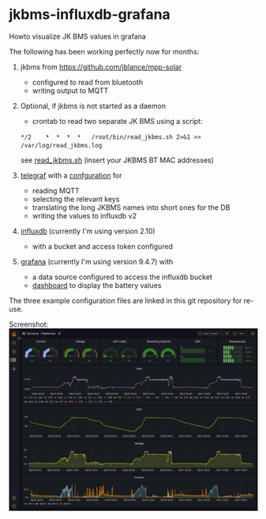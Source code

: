 # jkbms-influxdb-grafana
Howto visualize JK BMS values in grafana

The following has been working perfectly now for months:
  1. jkbms from https://github.com/jblance/mpp-solar
     - configured to read from bluetooth
     - writing output to MQTT
  1. Optional, if jkbms is not started as a daemon
     - crontab to read two separate JK BMS using a script:
     
     `*/2    *  *  *  *   /root/bin/read_jkbms.sh 2>&1 >> /var/log/read_jkbms.log`

     see [read_jkbms.sh](read_jkbms.sh) (insert your JKBMS BT MAC addresses)
  1. [telegraf](https://www.influxdata.com/time-series-platform/telegraf/) with a [confguration](telegraf_read_mqtt_jkbms.conf) for
     - reading MQTT
     - selecting the relevant keys
     - translating the long JKBMS names into short ones for the DB
     - writing the values to influxdb v2
  1. [influxdb](https://www.influxdata.com/get-influxdb/) (currently I'm using version 2.10)
     - with a bucket and access token configured
  1. [grafana](https://grafana.com/grafana/) (currently I'm using version 9.4.7) with
     - a data source configured to access the influxdb bucket
     - [dashboard](grafana_jkbms_battery.json) to display the battery values

The three example configuration files are linked in this git repository for re-use.

Screenshot:
![grafana dashboard JKBMS battery value display](GrafanaDashboard_JKBMS_Batteries.png)
